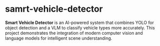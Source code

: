 # samrt-vehicle-detector
**Smart Vehicle Detector** is an AI-powered system that combines YOLO for object detection and a VLM to classify vehicle types more accurately. This project demonstrates the integration of modern computer vision and language models for intelligent scene understanding.
